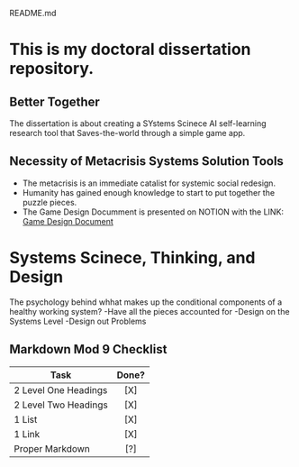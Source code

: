 README.md
# This is my doctoral dissertation repository. 
## Better Together
The dissertation is about creating a SYstems Scinece AI self-learning research tool that Saves-the-world through a simple game app.

## Necessity of Metacrisis Systems Solution Tools
- The metacrisis is an immediate catalist for systemic social redesign.
- Humanity has gained enough knowledge to start to put together the puzzle pieces.
- The Game Design Documment is presented on NOTION with the
  LINK: [Game Design Document](https://savetheworldgame.notion.site/Game-Design-Document-96e93acd57154301b08344fb2cd9db16?pvs=4)

# Systems Scinece, Thinking, and Design
The psychology behind whhat makes up the conditional components of a healthy working system?
  -Have all the pieces accounted for
  -Design on the Systems Level 
  -Design out Problems

## Markdown Mod 9 Checklist

| **Task**                          | Done? |
|-----------------------------------|:----------:|
| 2 Level One Headings              | [X]        |
| 2 Level Two Headings              | [X]        |
| 1 List                            | [X]        |
| 1 Link                            | [X]        |
| Proper Markdown                   | [?]        |

 
